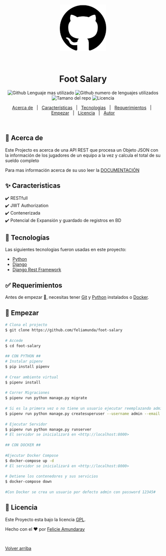 <div align="center" id="top"> 
  <img src="./.github/GithubIcon.png" alt="Foot Salary" width=150/>

  &#xa0;
</div>

<h1 align="center">Foot Salary</h1>

<p align="center">
  <img alt="Github Lenguaje mas utilizado" src="https://img.shields.io/github/languages/top/feliamunda/foot-salary?color=56BEB8">

  <img alt="Github numero de lenguajes utilizados" src="https://img.shields.io/github/languages/count/feliamunda/foot-salary?color=56BEB8">

  <img alt="Tamano del repo" src="https://img.shields.io/github/repo-size/feliamunda/foot-salary?color=56BEB8">

  <img alt="Licencia" src="https://img.shields.io/github/license/feliamunda/foot-salary?color=56BEB8">
</p>

<p align="center">
  <a href="#dart-about">Acerca de</a> &#xa0; | &#xa0; 
  <a href="#sparkles-features">Características</a> &#xa0; | &#xa0;
  <a href="#rocket-technologies">Tecnologias</a> &#xa0; | &#xa0;
  <a href="#white_check_mark-requirements">Requerimientos</a> &#xa0; | &#xa0;
  <a href="#checkered_flag-starting">Empezar</a> &#xa0; | &#xa0;
  <a href="#memo-license">Licencia</a> &#xa0; | &#xa0;
  <a href="https://github.com/feliamunda" target="_blank">Autor</a>
</p>

<br>

## :dart: Acerca de ##

Este Projecto es acerca de una API REST que procesa un Objeto JSON con la información de los jugadores de un equipo a la vez y calcula el total de su sueldo completo

Para mas información acerca de su uso leer la [DOCUMENTACIÓN](https://documenter.getpostman.com/view/7918914/TzK2bEeV)

## :sparkles: Caracteristicas ##

:heavy_check_mark: RESTfull\
:heavy_check_mark: JWT Authorization\
:heavy_check_mark: Contenerizada\
:heavy_check_mark: Potencial de Expansión y guardado de registros en BD

## :rocket: Tecnologías ##

Las siguientes tecnologias fueron usadas en este proyecto:

- [Python](https://www.python.org/)
- [Django](https://www.djangoproject.com/)
- [Django Rest Framework](https://www.django-rest-framework.org/)

## :white_check_mark: Requerimientos ##

Antes de empezar :checkered_flag:, necesitas tener [Git](https://git-scm.com) y [Python](https://www.python.org/) instalados o [Docker](https://www.docker.com/).

## :checkered_flag: Empezar ##

```bash
# Clona el projecto
$ git clone https://github.com/feliamunda/foot-salary

# Accede
$ cd foot-salary

## CON PYTHON ##
# Instalar pipenv
$ pip install pipenv

# Crear ambiente virtual 
$ pipenv install

# Correr Migraciones 
$ pipenv run python manage.py migrate

# Si es la primera vez o no tiene un usuario ejecutar reemplazando admin y admin@test.com por los de su preferencia, luego desplegará un prompt para crear su contraseña
$ pipenv run python manage.py createsuperuser --username admin --email admin@test.com

# Ejecutar Servidor 
$ pipenv run python manage.py runserver
# El servidor se inicializará en <http://localhost:8000>

## CON DOCKER ##

#Ejecutar Docker Compose
$ docker-compose up -d
# El servidor se inicializará en <http://localhost:8000>

# Detiene los contenedores y sus servicios
$ docker-compose down 

#Con Docker se crea un usuario por defecto admin con password 12345#
```

## :memo: Licencia ##

Este Proyecto esta bajo la licencia [GPL](LICENSE.md).


Hecho con el :heart: por <a href="https://github.com/feliamunda" target="_blank">Felicie Amundaray</a>

&#xa0;

<a href="#top">Volver arriba</a>
